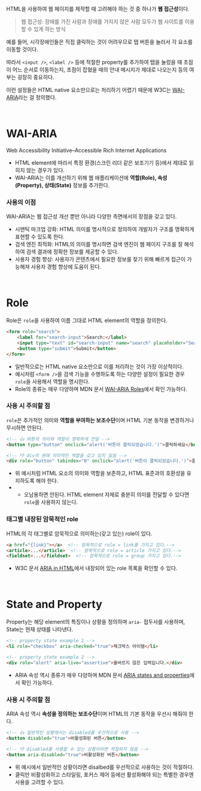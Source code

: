 HTML을 사용하여 웹 페이지를 제작할 때 고려해야 하는 것 중 하나가 **웹 접근성**이다.
> 웹 접근성: 장애를 가진 사람과 장애를 가지지 않은 사람 모두가 웹 사이트를 이용할 수 있게 하는 방식

예를 들어, 시각장애인들은 직접 클릭하는 것이 어려우므로 탭 버튼을 눌러서 각 요소를 이동할 것이다. 

따라서 `<input />`, `<label />` 등에 적절한 property를 추가하여 탭을 눌렀을 때 초점이 어느 순서로 이동하는지, 초점이 잡혔을 때의 안내 메시지가 제대로 나오는지 등의 여부는 굉장히 중요히다.

이런 설정들은 HTML native 요소만으로는 처리하기 어렵기 때문에 W3C는 [WAI-ARIA](https://developer.mozilla.org/ko/docs/Web/Accessibility/ARIA)라는 걸 정의했다.

<br/>

# WAI-ARIA
Web Accessibility Initiative–Accessible Rich Internet Applications
- HTML element에 따라서 특정 환경(스크린 리더 같은 보조기기 등)에서 제대로 읽히지 않는 경우가 있다.
- WAI-ARIA는 이를 개선하기 위해 웹 애플리케이션에 **역할(Role), 속성(Property), 상태(State)** 정보를 추가한다.

### 사용의 이점
WAI-ARIA는 웹 접근성 개선 뿐만 아니라 다양한 측면에서의 장점을 갖고 있다.
- 시맨틱 마크업 강화: HTML 의미를 명시적으로 정의하여 개발자가 구조를 명확하게 표현할 수 있도록 한다.
- 검색 엔진 최적화: HTML의 의미를 명시하면 검색 엔진이 웹 페이지 구조를 잘 해석하여 검색 결과에 정확한 정보를 제공할 수 있다.
- 사용자 경험 향상: 사용자가 콘텐츠에서 필요한 정보를 찾기 위해 빠르게 접근이 가능해져 사용자 경험 향상에 도움이 된다.

<br/>

# Role
Role은 `role`을 사용하여 이름 그대로 HTML element의 역할을 정의한다.
```html
<form role="search">
    <label for="search-input">Search:</label>
    <input type="text" id="search-input" name="search" placeholder="Search...">
    <button type="submit">Submit</button>
</form>
```
- 일반적으로는 HTML native 요소만으로 이를 처리하는 것이 가장 이상적이다.
- 예시처럼 `<form />`을 검색 기능을 수행하도록 하는 다양한 설정이 필요한 경우 `role`을 사용해서 역할을 명시한다.
- Role의 종류는 매우 다양하며 MDN 문서 [WAI-ARIA Roles](https://developer.mozilla.org/en-US/docs/Web/Accessibility/ARIA/Roles)에서 확인 가능하다.
### 사용 시 주의할 점
`role`은 추가적인 의미와 **역할을 부여하는 보조수단**이며 HTML 기본 동작을 변경하거나 무시하면 안된다.
```html
<!-- 👍 버튼의 의미와 역할이 명확하게 전달 -->
<button type="button" onclick="alert('버튼이 클릭되었습니다.')">클릭하세요</button>

<!-- 👎 div의 원래 의미적인 역할을 갖고 있지 않음 -->
<div role="button" tabindex="0" onclick="alert('버튼이 클릭되었습니다.')">클릭하세요</div>
```
- 위 예시처럼 HTML 요소의 의미와 역할을 보존하고, HTML 표준과의 호환성을 유지하도록 해야 한다.
- - 오남용하면 안된다. HTML element 자체로 충분히 의미를 전달할 수 있다면 `role`을 사용하지 않는다.
### 태그별 내장된 암묵적인 role
HTML의 각 태그별로 암묵적으로 의미하는(갖고 있는) role이 있다. 
```html
<a href="{link}"></a>  <!-- 암묵적으로 role = link를 가지고 있다.-->
<article>...</article>  <!-- 암묵적으로 role = article 가지고 있다.-->
<fieldset>...</fieldset>  <!-- 암묵적으로 role = group 가지고 있다.-->
```
- W3C 문서 [ARIA in HTML](https://www.w3.org/TR/html-aria/)에서 내장되어 있는 role 목록을 확인할 수 있다.

<br/>

# State and Property
Property는 해당 element의 특징이나 상황을 정의하며 `aria-` 접두사를 사용하며, State는 현재 상태를 나타낸다.
```html
<!-- property state example 1 -->
<li role="checkbox" aria-checked="true">체크박스 아이템</li>

<!-- property state example 2 -->
<div role="alert" aria-live="assertive">올바르지 않은 입력입니다.</div>
```
- ARIA 속성 역시 종류가 매우 다양하며 MDN 문서 [ARIA states and properties](https://developer.mozilla.org/en-US/docs/Web/Accessibility/ARIA/Attributes)에서 확인 가능하다.
### 사용 시 주의할 점
ARIA 속성 역시 **속성을 정의하는 보조수단**이며 HTML의 기본 동작을 우선시 해줘야 한다.
```html
<!-- 👍 일반적인 상황에서는 disabled를 우선적으로 사용 -->
<button disabled="true">비활성화된 버튼</button>

<!-- 👎 disabled를 사용할 수 있는 상황이라면 적절하지 않음 -->
<button aria-disabled="true">비활성화된 버튼</button>
```
- 위 예시에서 일반적인 상황이라면 disalbed를 우선적으로 사용하는 것이 적절하다.
- 클릭만 비활성화하고 스타일링, 포커스 제어 등에선 활성화해야 되는 특별한 경우엔 사용을 고려할 수 있다.
